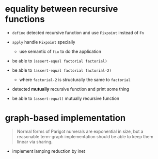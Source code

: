 # equality between recursive functions

- `define` detected recursive function and use `Fixpoint` instead of `Fn`

- `apply` handle `Fixpoint` specially

  - use semantic of `fix` to do the application

- be able to `(assert-equal factorial factorial)`

- be able to `(assert-equal factorial factorial-2)`

  - where `factorial-2` is structurally the same to `factorial`

- detected **mutually** recursive function and print some thing

- be able to `(assert-equal)` mutually recursive function

# graph-based implementation

> Normal forms of Parigot numerals are exponential in size,
> but a reasonable term-graph implementation
> should be able to keep them linear via sharing.

- implement lamping reduction by inet
